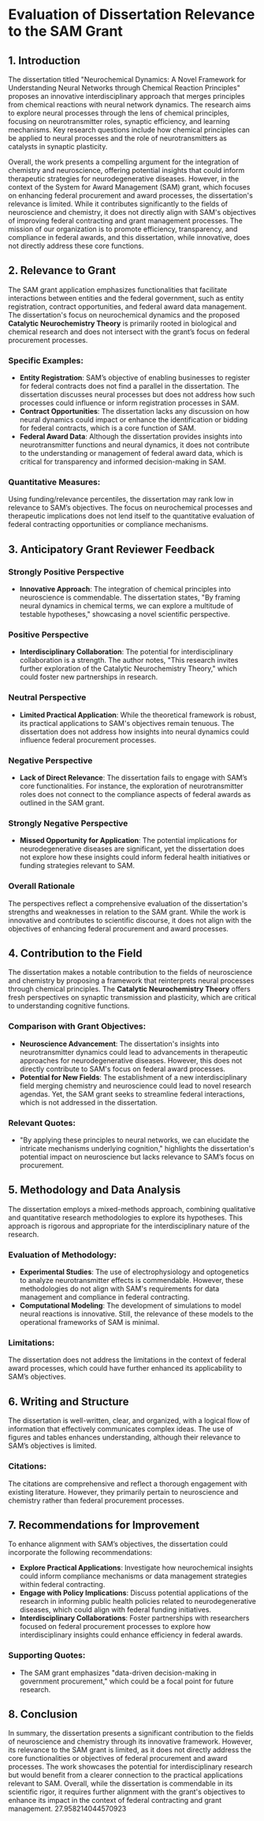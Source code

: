 # Evaluation of Dissertation Relevance to the SAM Grant

## 1. Introduction
The dissertation titled "Neurochemical Dynamics: A Novel Framework for Understanding Neural Networks through Chemical Reaction Principles" proposes an innovative interdisciplinary approach that merges principles from chemical reactions with neural network dynamics. The research aims to explore neural processes through the lens of chemical principles, focusing on neurotransmitter roles, synaptic efficiency, and learning mechanisms. Key research questions include how chemical principles can be applied to neural processes and the role of neurotransmitters as catalysts in synaptic plasticity.

Overall, the work presents a compelling argument for the integration of chemistry and neuroscience, offering potential insights that could inform therapeutic strategies for neurodegenerative diseases. However, in the context of the System for Award Management (SAM) grant, which focuses on enhancing federal procurement and award processes, the dissertation's relevance is limited. While it contributes significantly to the fields of neuroscience and chemistry, it does not directly align with SAM's objectives of improving federal contracting and grant management processes. The mission of our organization is to promote efficiency, transparency, and compliance in federal awards, and this dissertation, while innovative, does not directly address these core functions.

## 2. Relevance to Grant
The SAM grant application emphasizes functionalities that facilitate interactions between entities and the federal government, such as entity registration, contract opportunities, and federal award data management. The dissertation's focus on neurochemical dynamics and the proposed **Catalytic Neurochemistry Theory** is primarily rooted in biological and chemical research and does not intersect with the grant’s focus on federal procurement processes.

### Specific Examples:
- **Entity Registration**: SAM’s objective of enabling businesses to register for federal contracts does not find a parallel in the dissertation. The dissertation discusses neural processes but does not address how such processes could influence or inform registration processes in SAM.
- **Contract Opportunities**: The dissertation lacks any discussion on how neural dynamics could impact or enhance the identification or bidding for federal contracts, which is a core function of SAM.
- **Federal Award Data**: Although the dissertation provides insights into neurotransmitter functions and neural dynamics, it does not contribute to the understanding or management of federal award data, which is critical for transparency and informed decision-making in SAM.

### Quantitative Measures:
Using funding/relevance percentiles, the dissertation may rank low in relevance to SAM’s objectives. The focus on neurochemical processes and therapeutic implications does not lend itself to the quantitative evaluation of federal contracting opportunities or compliance mechanisms.

## 3. Anticipatory Grant Reviewer Feedback
### Strongly Positive Perspective
- **Innovative Approach**: The integration of chemical principles into neuroscience is commendable. The dissertation states, "By framing neural dynamics in chemical terms, we can explore a multitude of testable hypotheses," showcasing a novel scientific perspective.

### Positive Perspective
- **Interdisciplinary Collaboration**: The potential for interdisciplinary collaboration is a strength. The author notes, "This research invites further exploration of the Catalytic Neurochemistry Theory," which could foster new partnerships in research.

### Neutral Perspective
- **Limited Practical Application**: While the theoretical framework is robust, its practical applications to SAM's objectives remain tenuous. The dissertation does not address how insights into neural dynamics could influence federal procurement processes.

### Negative Perspective
- **Lack of Direct Relevance**: The dissertation fails to engage with SAM’s core functionalities. For instance, the exploration of neurotransmitter roles does not connect to the compliance aspects of federal awards as outlined in the SAM grant.

### Strongly Negative Perspective
- **Missed Opportunity for Application**: The potential implications for neurodegenerative diseases are significant, yet the dissertation does not explore how these insights could inform federal health initiatives or funding strategies relevant to SAM.

### Overall Rationale
The perspectives reflect a comprehensive evaluation of the dissertation's strengths and weaknesses in relation to the SAM grant. While the work is innovative and contributes to scientific discourse, it does not align with the objectives of enhancing federal procurement and award processes.

## 4. Contribution to the Field
The dissertation makes a notable contribution to the fields of neuroscience and chemistry by proposing a framework that reinterprets neural processes through chemical principles. The **Catalytic Neurochemistry Theory** offers fresh perspectives on synaptic transmission and plasticity, which are critical to understanding cognitive functions.

### Comparison with Grant Objectives:
- **Neuroscience Advancement**: The dissertation's insights into neurotransmitter dynamics could lead to advancements in therapeutic approaches for neurodegenerative diseases. However, this does not directly contribute to SAM's focus on federal award processes.
- **Potential for New Fields**: The establishment of a new interdisciplinary field merging chemistry and neuroscience could lead to novel research agendas. Yet, the SAM grant seeks to streamline federal interactions, which is not addressed in the dissertation.

### Relevant Quotes:
- "By applying these principles to neural networks, we can elucidate the intricate mechanisms underlying cognition," highlights the dissertation's potential impact on neuroscience but lacks relevance to SAM’s focus on procurement.

## 5. Methodology and Data Analysis
The dissertation employs a mixed-methods approach, combining qualitative and quantitative research methodologies to explore its hypotheses. This approach is rigorous and appropriate for the interdisciplinary nature of the research.

### Evaluation of Methodology:
- **Experimental Studies**: The use of electrophysiology and optogenetics to analyze neurotransmitter effects is commendable. However, these methodologies do not align with SAM's requirements for data management and compliance in federal contracting.
- **Computational Modeling**: The development of simulations to model neural reactions is innovative. Still, the relevance of these models to the operational frameworks of SAM is minimal.

### Limitations:
The dissertation does not address the limitations in the context of federal award processes, which could have further enhanced its applicability to SAM’s objectives.

## 6. Writing and Structure
The dissertation is well-written, clear, and organized, with a logical flow of information that effectively communicates complex ideas. The use of figures and tables enhances understanding, although their relevance to SAM’s objectives is limited.

### Citations:
The citations are comprehensive and reflect a thorough engagement with existing literature. However, they primarily pertain to neuroscience and chemistry rather than federal procurement processes.

## 7. Recommendations for Improvement
To enhance alignment with SAM’s objectives, the dissertation could incorporate the following recommendations:
- **Explore Practical Applications**: Investigate how neurochemical insights could inform compliance mechanisms or data management strategies within federal contracting.
- **Engage with Policy Implications**: Discuss potential applications of the research in informing public health policies related to neurodegenerative diseases, which could align with federal funding initiatives.
- **Interdisciplinary Collaborations**: Foster partnerships with researchers focused on federal procurement processes to explore how interdisciplinary insights could enhance efficiency in federal awards.

### Supporting Quotes:
- The SAM grant emphasizes "data-driven decision-making in government procurement," which could be a focal point for future research.

## 8. Conclusion
In summary, the dissertation presents a significant contribution to the fields of neuroscience and chemistry through its innovative framework. However, its relevance to the SAM grant is limited, as it does not directly address the core functionalities or objectives of federal procurement and award processes. The work showcases the potential for interdisciplinary research but would benefit from a clearer connection to the practical applications relevant to SAM. Overall, while the dissertation is commendable in its scientific rigor, it requires further alignment with the grant's objectives to enhance its impact in the context of federal contracting and grant management. 27.958214044570923